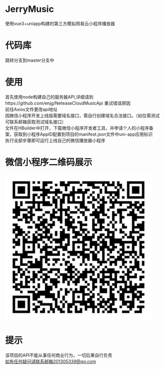 # JerryMusic
使用vue3+uniapp构建的第三方模拟网易云小程序播放器

# 代码库
跳转分支到master分支中

# 使用
首先使用node构建自己的服务器API,详细请到https://github.com/enjg/NeteaseCloudMusicApi
重试错误原因<br>
前往Axios文件更改api地址<br>
因微信小程序开发上线版需要域名接口，需自行创建域名合法接口。（如仅需测试可联系邮箱获取测试域名接口）<br>
文件在HBuilder中打开，下载微信小程序开发者工具，并申请个人的小程序备案，获取到小程序AppID配置到项目的manifest.json文件中uni-app应用标识<br>
执行全部步骤即可运行上线自己的微信播放器小程序
# 微信小程序二维码展示
![img](https://github.com/enjg/JerryMusic/blob/master/img/QR_Code.jpg)

# 提示
该项目的API不能从事任何商业行为，一切后果自行负责<br>
如有任何疑问请联系邮箱201305339@qq.com
